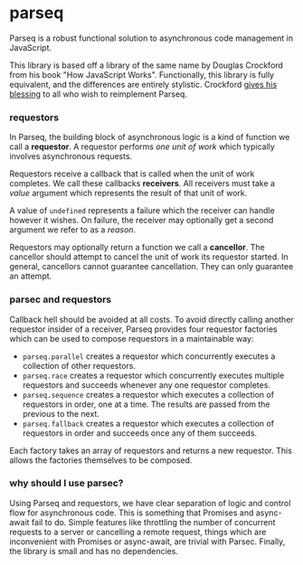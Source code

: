 # parseq
Parseq is a robust functional solution to asynchronous code management in JavaScript.

This library is based off a library of the same name by Douglas Crockford from his book "How JavaScript Works". Functionally, this library is fully equivalent, and the differences are entirely stylistic. Crockford [gives his blessing](https://github.com/douglascrockford/parseq/issues/7#issuecomment-504800341) to all who wish to reimplement Parseq.

### requestors 
In Parseq, the building block of asynchronous logic is a kind of function we call a **requestor**. A requestor performs *one unit of work* which typically involves asynchronous requests.

Requestors receive a callback that is called when the unit of work completes. We call these callbacks **receivers**. All receivers must take a *value* argument which represents the result of that unit of work.

A value of `undefined` represents a failure which the receiver can handle however it wishes. On failure, the receiver may optionally get a second argument we refer to as a *reason*.

Requestors may optionally return a function we call a **cancellor**. The cancellor should attempt to cancel the unit of work its requestor started. In general, cancellors cannot guarantee cancellation. They can only guarantee an attempt.

### parsec and requestors
Callback hell should be avoided at all costs. To avoid directly calling another requestor insider of a receiver, Parseq provides four requestor factories which can be used to compose requestors in a maintainable way:

 - `parseq.parallel` creates a requestor which concurrently executes a collection of other requestors.
 - `parseq.race` creates a requestor which concurrently executes multiple requestors and succeeds whenever any one requestor completes.
 - `parseq.sequence` creates a requestor which executes a collection of requestors in order, one at a time. The results are passed from the previous to the next.
 - `parseq.fallback` creates a requestor which executes a collection of requestors in order and succeeds once any of them succeeds.

Each factory takes an array of requestors and returns a new requestor. This allows the factories themselves to be composed.

### why should I use parsec?
Using Parseq and requestors, we have clear separation of logic and control flow for asynchronous code. This is something that Promises and async-await fail to do. Simple features like throttling the number of concurrent requests to a server or cancelling a remote request, things which are inconvenient with Promises or async-await, are trivial with Parsec. Finally, the library is small and has no dependencies.
